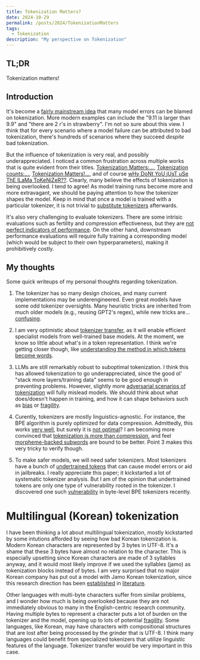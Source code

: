 ```yaml
---
title: Tokenization Matters?
date: 2024-10-29
permalink: /posts/2024/TokenizationMatters
tags:
  - Tokenization
description: "My perspective on Tokenization"
---
```


## TL;DR
Tokenization matters!

## Introduction
It's become a [fairly mainstream idea](https://youtu.be/zduSFxRajkE?t=6711) that many model errors can be blamed on tokenization. More modern examples can include the "9.11 is larger than 9.9" and "there are 2 r's in strawberry".
I'm not so sure about this view. I think that for every scenario where a model failure can be attributed to bad tokenization, there's hundreds of scenarios where they succeed *despite* bad tokenization.

But the influence of tokenization is very real, and possibly underappreciated.
I noticed a common frustration across multiple works that is quite evident from their titles. [Tokenization Matters:...](https://aclanthology.org/2024.findings-naacl.113/), [Tokenization counts:...](https://arxiv.org/abs/2402.14903), [Tokenization Matters!...](https://arxiv.org/abs/2405.17067), and of course [wHy DoNt YoU jUsT uSe ThE lLaMa ToKeNiZeR??](https://huggingface.co/blog/catherinearnett/dangers-of-tokenizer-recycling).
Clearly, many believe the effects of tokenization is being overlooked. I tend to agree!
As model training runs become more and more extravagant, we should be paying attention to how the tokenizer shapes the model.
Keep in mind that once a model is trained with a particular tokenizer, it is not trivial to [substitute tokenizers](https://arxiv.org/abs/2405.07883) afterwards.

It's also very challenging to evaluate tokenizers. There are some intrisic evaluations such as fertility and compression effectiveness, but they are [not perfect indicators of performance](https://arxiv.org/pdf/2402.18376). On the other hand, downstream performance evaluations will require fully training a corresponding model (which would be subject to their own hyperparameters), making it prohibitively costly.

## My thoughts

Some quick writeups of my personal thoughts regarding tokenization.

1. The tokenizer has so many design choices, and many current implementations may be underengineered. Even great models have some odd tokenizer oversights. Many heuristic tricks are inherited from much older models (e.g., reusing GPT2's regex), while new tricks are... [confusing](https://tokencontributions.substack.com/p/pre-tokenization-on-punctuation-in).

2. I am very optimistic about [tokenizer transfer](https://arxiv.org/abs/2405.07883), as it will enable efficient specialist models from well-trained base models. At the moment, we know so little about what's in a token representation. I think we're getting closer though, like [understanding the method in which tokens become words](https://footprints.baulab.info/).

3. LLMs are still remarkably robust to suboptimal tokenization. I think this has allowed tokenization to go underappreciated, since the good ol' "stack more layers/training data" seems to be good enough in preventing problems. However, slightly more [adversarial scenarios of tokenization](https://arxiv.org/abs/2405.17067) will fully mislead models. We should think about what does/doesn't happen in training, and how it can shape behaviors such as [bias](https://aclanthology.org/2024.findings-naacl.113/) or [fragility](https://arxiv.org/abs/2410.23684).

4. Curently, tokenizers are mostly linguistics-agnostic. For instance, the BPE algorithm is purely optimized for data compression. Admittedly, this works [very well](https://aclanthology.org/2024.findings-acl.134/), but surely it is [not optimal](https://aclanthology.org/2020.findings-emnlp.414/)? I am becoming more convinced that [tokenization is more than compression](https://arxiv.org/abs/2402.18376), and feel [morpheme-backed subwords](https://aclanthology.org/2024.acl-long.804/) are bound to be better. Point 3 makes this very tricky to verify though.

5. To make safer models, we will need safer tokenizers. Most tokenizers have a bunch of [undertrained tokens](https://arxiv.org/abs/2405.05417) that can cause model errors or aid in jailbreaks. I really appreciate this paper; it kickstarted a lot of systematic tokenizer analysis. But I am of the opinion that undertrained tokens are only one type of vulnerability rooted in the tokenizer. I discovered one such [vulnerability](https://arxiv.org/abs/2410.23684) in byte-level BPE tokenizers recently.



# Multilingual (Korean) tokenization
I have been thinking a lot about multilingual tokenization, mostly kickstarted by some intutions afforded by seeing how bad Korean tokenization is.
Modern Korean characters are represented by 3 bytes in UTF-8. It's a shame that these 3 bytes have almost no relation to the character. This is especially upsetting since Korean characters are made of 3 syllables anyway, and it would most likely improve if we used the syllables (jamo) as tokenization blocks instead of bytes.
I am very surprised that no major Korean company has put out a model with Jamo Korean tokenization, since this research direction has been [established](https://aclanthology.org/2020.lrec-1.429.pdf) in [literature](https://koreascience.kr/article/JAKO202111037333482.page).

Other languages with multi-byte characters suffer from similar problems, and I wonder how much is being overlooked because they are not immediately obvious to many in the English-centric research community.
Having multiple bytes to represent a character puts a lot of burden on the tokenizer and the model, opening up to lots of potential [fragility](https://arxiv.org/abs/2410.23684).
Some languages, like Korean, may have characters with compositional structures that are lost after being processed by the grinder that is UTF-8.
I think many languages could benefit from specialized tokenizers that utilize linguistic features of the language. Tokenizer transfer would be very important in this case.